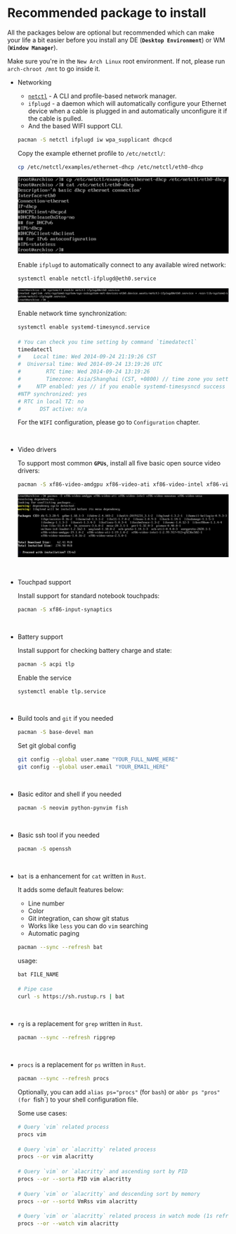 # Recommended package to install

All the packages below are optional but recommended which can make your life a bit easier before you install any DE (**`Desktop Environment`**) or WM (**`Window Manager`**).

Make sure you're in the `New Arch Linux` root environment. If not, please run `arch-chroot /mnt` to go inside it.

- Networking

    - [`netctl`](https://wiki.archlinux.org/index.php/netctl) - A CLI and profile-based network manager.
    - `ifplugd` - a daemon which will automatically configure your Ethernet device when a cable is plugged in and automatically unconfigure it if the cable is pulled.
    - And the based WIFI support CLI.

    ```bash
    pacman -S netctl ifplugd iw wpa_supplicant dhcpcd
    ```

    Copy the example ethernet profile to `/etc/netctl/`:

    ```bash
    cp /etc/netctl/examples/ethernet-dhcp /etc/netctl/eth0-dhcp
    ```

    ![36.png](./images/virtual-box-installation/36.png)

    Enable `ifplugd` to automatically connect to any available wired network:

    ```bash
    systemctl enable netctl-ifplugd@eth0.service
    ```

    ![37.png](./images/virtual-box-installation/37.png)

    Enable network time synchronization:
    ```bash
    systemctl enable systemd-timesyncd.service

    # You can check you time setting by command `timedatectl`
    timedatectl
    #    Local time: Wed 2014-09-24 21:19:26 CST
    #  Universal time: Wed 2014-09-24 13:19:26 UTC
    #        RTC time: Wed 2014-09-24 13:19:26
    #        Timezone: Asia/Shanghai (CST, +0800) // time zone you setted
    #     NTP enabled: yes // if you enable systemd-timesysncd success here will be yes, otherwise you need use `systemctl status systemd-timesyncd.service` to check it
    #NTP synchronized: yes
    # RTC in local TZ: no
    #      DST active: n/a
    ```


    For the `WIFI` configuration, please go to `Configuration` chapter.

    </br>

- Video drivers

    To support most common **`GPUs`**, install all five basic open source video drivers:

    ```bash
    pacman -S xf86-video-amdgpu xf86-video-ati xf86-video-intel xf86-video-nouveau xf86-video-vesa
    ```

    ![38.png](./images/virtual-box-installation/38.png)

    </br>

- Touchpad support

    Install support for standard notebook touchpads:

    ```bash
    pacman -S xf86-input-synaptics
    ```

    </br>

- Battery support

    Install support for checking battery charge and state:

    ```bash
    pacman -S acpi tlp
    ```

    Enable the service

    ```bash
    systemctl enable tlp.service
    ```

    </br>

- Build tools and `git` if you needed

    ```bash
    pacman -S base-devel man
    ```

    Set git global config

    ```bash
    git config --global user.name "YOUR_FULL_NAME_HERE"
    git config --global user.email "YOUR_EMAIL_HERE"
    ```

    </br>

- Basic editor and shell if you needed

    ```bash
    pacman -S neovim python-pynvim fish
    ```

    </br>

- Basic ssh tool if you needed

    ```bash
    pacman -S openssh
    ```

    </br>

- `bat` is a enhancement for `cat` written in `Rust`.

    It adds some default features below:

    - Line number
    - Color
    - Git integration, can show git status
    - Works like `less` you can do `vim` searching
    - Automatic paging

    ```bash
    pacman --sync --refresh bat
    ```

    usage:

    ```bash
    bat FILE_NAME

    # Pipe case
    curl -s https://sh.rustup.rs | bat
    ```

    </br>

- `rg` is a replacement for `grep` written in `Rust`.

    ```bash
    pacman --sync --refresh ripgrep
    ```

    </br>

- `procs` is a replacement for `ps` written in `Rust`.

    ```bash
    pacman --sync --refresh procs
    ```

    Optionally, you can add `alias ps="procs"` (for `bash`) or `abbr ps "pros" (for `fish`)
    to your shell configuration file.

    Some use cases:

    ```bash
    # Query `vim` related process
    procs vim

    # Query `vim` or `alacritty` related process
    procs --or vim alacritty

    # Query `vim` or `alacritty` and ascending sort by PID
    procs --or --sorta PID vim alacritty

    # Query `vim` or `alacritty` and descending sort by memory
    procs --or --sortd VmRss vim alacritty

    # Query `vim` or `alacritty` related process in watch mode (1s refresh rate)
    procs --or --watch vim alacritty
    ```

    </br>

